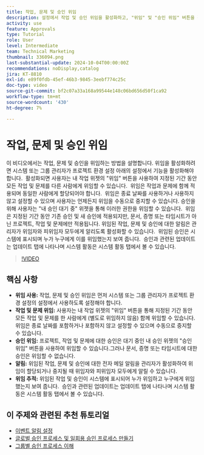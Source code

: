 ```yaml
---
title: 작업, 문제 및 승인 위임
description: 설정에서 작업 및 승인 위임을 활성화하고, "위임" 및 "승인 위임" 버튼을 활용하고, 할당에 대한 이메일 알림을 설정하고, 명확한 감독을 위해 업데이트 및 시스템 활동을 추적하여 위임 워크플로를 간소화합니다.
activity: use
feature: Approvals
type: Tutorial
role: User
level: Intermediate
team: Technical Marketing
thumbnail: 336094.png
last-substantial-update: 2024-10-04T00:00:00Z
recommendations: noDisplay,catalog
jira: KT-8810
exl-id: e89f0fdb-45ef-46b3-9845-3eebf774c25c
doc-type: video
source-git-commit: bf2c07a33a168a99544e148c06bd656d50f1ca92
workflow-type: tm+mt
source-wordcount: '430'
ht-degree: 7%

---
```


# 작업, 문제 및 승인 위임

이 비디오에서는 작업, 문제 및 승인을 위임하는 방법을 설명합니다. &#x200B; 위임을 활성화하려면 시스템 또는 그룹 관리자가 프로젝트 환경 설정 아래의 설정에서 기능을 활성화해야 합니다. &#x200B; 활성화되면 사용자는 내 작업 위젯의 &quot;위임&quot; 버튼을 사용하여 지정된 기간 동안 모든 작업 및 문제를 다른 사람에게 위임할 수 있습니다. &#x200B; 위임은 작업과 문제에 함께 적용되며 동일한 사람에게 할당되어야 합니다. &#x200B; 위임은 종료 날짜를 사용하거나 사용하지 않고 설정할 수 있으며 사용자는 언제든지 위임을 수동으로 중지할 수 있습니다. &#x200B;
승인을 위해 사용자는 &quot;내 승인 대기 중&quot; 위젯을 통해 이러한 권한을 위임할 수 있습니다. &#x200B; 위임은 지정된 기간 동안 기존 승인 및 새 승인에 적용되지만, 문서, 증명 또는 타임시트가 아닌 프로젝트, 작업 및 문제에만 적용됩니다. &#x200B; 위임된 작업, 문제 및 승인에 대한 알림은 관리자가 위임자와 피위임자 모두에게 알리도록 활성화할 수 있습니다. &#x200B;
위임된 승인은 시스템에 표시되며 누가 누구에게 이를 위임했는지 보여 줍니다. &#x200B; 승인과 관련된 업데이트는 업데이트 탭에 나타나며 시스템 활동은 시스템 활동 탭에서 볼 수 있습니다. &#x200B;


>[!VIDEO](https://video.tv.adobe.com/v/336094/?quality=12&learn=on&enablevpops)

## 핵심 사항

* **위임 사용:** 작업, 문제 및 승인 위임은 먼저 시스템 또는 그룹 관리자가 프로젝트 환경 설정의 설정에서 사용하도록 설정해야 합니다.
* **작업 및 문제 위임:** 사용자는 내 작업 위젯의 &quot;위임&quot; 버튼을 통해 지정된 기간 동안 모든 작업 및 문제를 한 사람에게 (별도로 위임하지 않음) 함께 위임할 수 있습니다. &#x200B; 위임은 종료 날짜를 포함하거나 포함하지 않고 설정할 수 있으며 수동으로 중지할 수 있습니다.
* **승인 위임:** 프로젝트, 작업 및 문제에 대한 승인은 대기 중인 내 승인 위젯의 &quot;승인 위임&quot; 버튼을 사용하여 위임할 수 있습니다. &#x200B; 그러나 문서, 증명 또는 타임시트에 대한 승인은 위임할 수 없습니다.
* **알림:** 위임된 작업, 문제 및 승인에 대한 전자 메일 알림을 관리자가 활성화하여 위임이 할당되거나 중지될 때 위임자와 피위임자 모두에게 알릴 수 있습니다.
* **위임 추적:** 위임된 작업 및 승인이 시스템에 표시되어 누가 위임하고 누구에게 위임했는지 보여 줍니다. &#x200B; 승인과 관련된 업데이트는 업데이트 탭에 나타나며 시스템 활동은 시스템 활동 탭에서 볼 수 있습니다.


## 이 주제와 관련된 추천 튜토리얼

* [이벤트 알림 설정](/help/administration-and-setup/email-and-in-app-notifications/admin-set-up-event-notifications.md)
* [글로벌 승인 프로세스 및 일회용 승인 프로세스 만들기](/help/manage-work/approval-processes-and-milestone-paths/create-a-single-use-approval-process.md)
* [그룹별 승인 프로세스 이해](/help/administration-and-setup/approval-processes-and-milestone-paths/group-specific-approval-processes.md)

